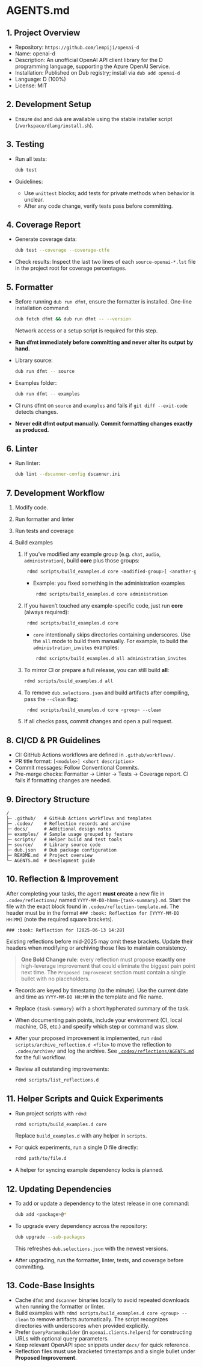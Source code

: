 # AGENTS.md

## 1. Project Overview

* Repository: `https://github.com/lempiji/openai-d`
* Name: openai-d
* Description: An unofficial OpenAI API client library for the D programming language, supporting the Azure OpenAI Service.
* Installation: Published on Dub registry; install via `dub add openai-d`
* Language: D (100%)
* License: MIT

## 2. Development Setup

* Ensure `dmd` and `dub` are available using the stable installer script (`/workspace/dlang/install.sh`).

## 3. Testing

* Run all tests:

  ```bash
  dub test
  ```
* Guidelines:

  * Use `unittest` blocks; add tests for private methods when behavior is unclear.
  * After any code change, verify tests pass before committing.

## 4. Coverage Report

* Generate coverage data:

  ```bash
  dub test --coverage --coverage-ctfe
  ```
* Check results: Inspect the last two lines of each `source-openai-*.lst` file in the project root for coverage percentages.

## 5. Formatter

* Before running `dub run dfmt`, ensure the formatter is installed. One-line
  installation command:

  ```bash
  dub fetch dfmt && dub run dfmt -- --version
  ```
  Network access or a setup script is required for this step.
* **Run dfmt immediately before committing and never alter its output by hand.**

* Library source:

  ```bash
  dub run dfmt -- source
  ```
* Examples folder:

  ```bash
  dub run dfmt -- examples
  ```

* CI runs dfmt on `source` and `examples` and fails if `git diff --exit-code` detects changes.
* **Never edit dfmt output manually. Commit formatting changes exactly as produced.**

## 6. Linter

* Run linter:

  ```bash
  dub lint --dscanner-config dscanner.ini
  ```

## 7. Development Workflow

1. Modify code.
2. Run formatter and linter
3. Run tests and coverage
4. Build examples

   1. If you’ve modified any example group (e.g. `chat`, `audio`, `administration`), build **core** plus those groups:

      ```bash
       rdmd scripts/build_examples.d core <modified-group>[ <another-group> …]
      ```

      * Example: you fixed something in the administration examples

        ```bash
         rdmd scripts/build_examples.d core administration
        ```
   2. If you haven’t touched any example-specific code, just run **core** (always required):

      ```bash
       rdmd scripts/build_examples.d core
      ```
      * `core` intentionally skips directories containing underscores. Use the
        `all` mode to build them manually. For example, to build the
        `administration_invites` examples:

        ```bash
         rdmd scripts/build_examples.d all administration_invites
        ```
   3. To mirror CI or prepare a full release, you can still build **all**:

      ```bash
      rdmd scripts/build_examples.d all
      ```
   4. To remove `dub.selections.json` and build artifacts after compiling, pass
      the `--clean` flag:

      ```bash
       rdmd scripts/build_examples.d core <group> --clean
      ```
   5. If all checks pass, commit changes and open a pull request.

## 8. CI/CD & PR Guidelines

* CI: GitHub Actions workflows are defined in `.github/workflows/`.
* PR title format: `[<module>] <short description>`
* Commit messages: Follow Conventional Commits.
* Pre-merge checks: Formatter → Linter → Tests → Coverage report. CI fails if formatting changes are needed.

## 9. Directory Structure

```
/
├─ .github/   # GitHub Actions workflows and templates
├─ .codex/    # Reflection records and archive
├─ docs/      # Additional design notes
├─ examples/  # Sample usage grouped by feature
├─ scripts/   # Helper build and test tools
├─ source/    # Library source code
├─ dub.json   # Dub package configuration
├─ README.md  # Project overview
└─ AGENTS.md  # Development guide
```

## 10. Reflection & Improvement

After completing your tasks, the agent **must create** a new file in `.codex/reflections/` named `YYYY-MM-DD-hhmm-{task-summary}.md`. Start the file with the exact block found in `.codex/reflection-template.md`. The header must be in the format `### :book: Reflection for [YYYY-MM-DD HH:MM]` (note the required square brackets).

```
### :book: Reflection for [2025-06-13 14:28]
```

Existing reflections before mid-2025 may omit these brackets. Update their
headers when modifying or archiving those files to maintain consistency.

> **One Bold Change rule**: every reflection must propose **exactly one** high-leverage improvement that could eliminate the biggest pain point next time. The `Proposed Improvement` section must contain a single bullet with no placeholders.

* Records are keyed by timestamp (to the minute). Use the current date and time as `YYYY-MM-DD HH:MM` in the template and file name.
* Replace `{task-summary}` with a short hyphenated summary of the task.
* When documenting pain points, include your environment (CI, local machine, OS, etc.) and specify which step or command was slow.
* After your proposed improvement is implemented, run `rdmd scripts/archive_reflection.d <file>` to move the reflection to `.codex/archive/` and log the archive. See [`.codex/reflections/AGENTS.md`](.codex/reflections/AGENTS.md) for the full workflow.
* Review all outstanding improvements:

  ```bash
  rdmd scripts/list_reflections.d
  ```

## 11. Helper Scripts and Quick Experiments

* Run project scripts with `rdmd`:

  ```bash
  rdmd scripts/build_examples.d core
  ```

  Replace `build_examples.d` with any helper in `scripts`.

* For quick experiments, run a single D file directly:

  ```bash
  rdmd path/to/file.d
  ```

* A helper for syncing example dependency locks is planned.
## 12. Updating Dependencies

* To add or update a dependency to the latest release in one command:

  ```bash
  dub add <package>@*
  ```

* To upgrade every dependency across the repository:

  ```bash
  dub upgrade --sub-packages
  ```

  This refreshes `dub.selections.json` with the newest versions.

* After upgrading, run the formatter, linter, tests, and coverage before committing.

## 13. Code-Base Insights

* Cache `dfmt` and `dscanner` binaries locally to avoid repeated downloads when running the formatter or linter.
* Build examples with `rdmd scripts/build_examples.d core <group> --clean` to remove artifacts automatically. The script recognizes directories with underscores when provided explicitly.
* Prefer `QueryParamsBuilder` (in `openai.clients.helpers`) for constructing URLs with optional query parameters.
* Keep relevant OpenAPI spec snippets under `docs/` for quick reference.
* Reflection files must use bracketed timestamps and a single bullet under **Proposed Improvement**.
